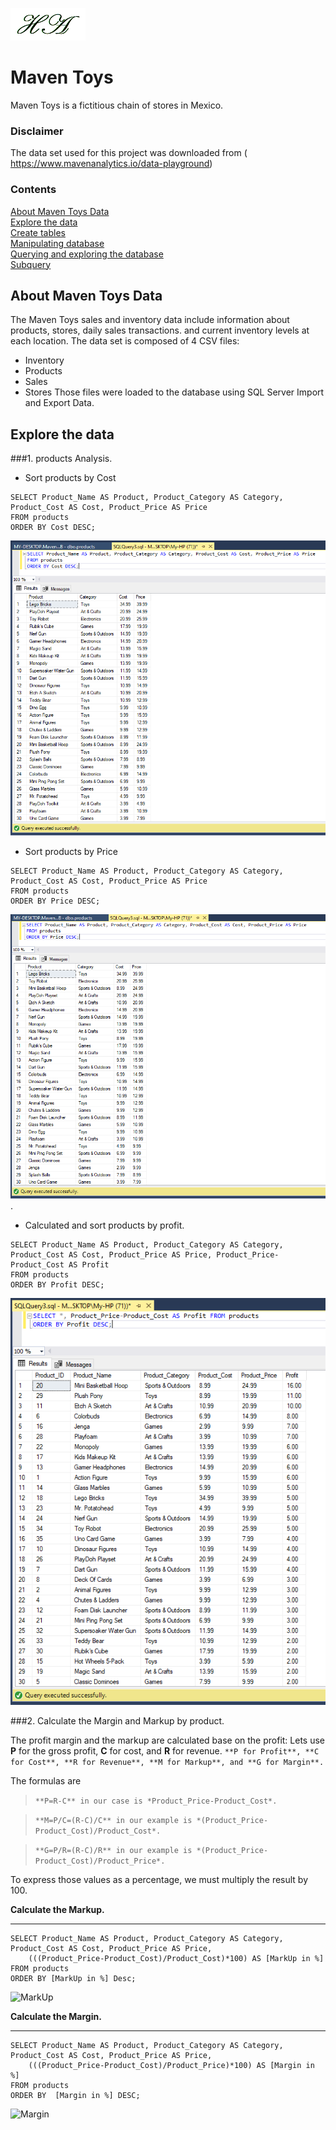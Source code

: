 ![Logo](https://github.com/hamajid/Sales_DataBase_MySQL/blob/main/Media/HA_Logo.png) 

# Maven Toys 

Maven Toys is a fictitious chain of stores in Mexico.

### Disclaimer

The data set used for this project was downloaded from ( https://www.mavenanalytics.io/data-playground)

### Contents

[About Maven Toys Data](#about-Maven-Toys-Data)<br/>
[Explore the data ](#Explore-the-data)<br/>
[Create tables ](#Create-tables)<br/>
[Manipulating database](#Manipulating)<br/>
[Querying and exploring the database](#Querying)<br/>
[Subquery](#Subquery)<br/>

<a name=about-Maven-Toys-Data></a>
## About Maven Toys Data

The Maven Toys sales and inventory data include information about products, stores, daily sales transactions. and current inventory levels at each location.
The data set is composed of 4 CSV files:
- Inventory
- Products
- Sales
- Stores
Those files were loaded to the database using SQL Server Import and Export Data.

<a name=Explore-the-data></a>
## Explore the data

###1. products Analysis.

- Sort products by Cost
```
SELECT Product_Name AS Product, Product_Category AS Category, Product_Cost AS Cost, Product_Price AS Price 
FROM products
ORDER BY Cost DESC;
```
![Prod_Cost](https://github.com/hamajid/MavenToysDataAnalysis/blob/main/Media/Prod_Cost.PNG) 
- Sort products by Price
```
SELECT Product_Name AS Product, Product_Category AS Category, Product_Cost AS Cost, Product_Price AS Price 
FROM products
ORDER BY Price DESC;
```
![Prod_Price](https://github.com/hamajid/MavenToysDataAnalysis/blob/main/Media/Prod_Price.PNG).
- Calculated and sort products by profit.
```
SELECT Product_Name AS Product, Product_Category AS Category, Product_Cost AS Cost, Product_Price AS Price, Product_Price-Product_Cost AS Profit 
FROM products
ORDER BY Profit DESC;
```
![Prod_Profit](https://github.com/hamajid/MavenToysDataAnalysis/blob/main/Media/Prod_Profit.PNG) 

###2. Calculate the Margin and Markup by product.

The profit margin and the markup are calculated base on the profit:
Lets use **P** for the gross profit, **C** for cost, and **R** for revenue. 
```**P for Profit**, **C for Cost**, **R for Revenue**, **M for Markup**, and **G for Margin**.```

The formulas are

>```**P=R-C** in our case is *Product_Price-Product_Cost*.```

>```**M=P/C=(R-C)/C** in our example is *(Product_Price-Product_Cost)/Product_Cost*.```

>```**G=P/R=(R-C)/R** in our example is *(Product_Price-Product_Cost)/Product_Price*.```
  
To express those values as a percentage, we must multiply the result by 100.

**Calculate the Markup.**
___
```
SELECT Product_Name AS Product, Product_Category AS Category, Product_Cost AS Cost, Product_Price AS Price,
	(((Product_Price-Product_Cost)/Product_Cost)*100) AS [MarkUp in %]
FROM products
ORDER BY [MarkUp in %] Desc;
```
![MarkUp](https://github.com/hamajid/MavenToysDataAnalysis/blob/main/Media/Markup.PNG) 

**Calculate the Margin.**
___
```
SELECT Product_Name AS Product, Product_Category AS Category, Product_Cost AS Cost, Product_Price AS Price,
	(((Product_Price-Product_Cost)/Product_Price)*100) AS [Margin in %]
FROM products
ORDER BY  [Margin in %] DESC;
```
![Margin](https://github.com/hamajid/MavenToysDataAnalysis/blob/main/Media/Margin.PNG) 

